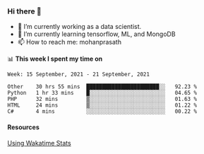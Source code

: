 ### Hi there 👋

- 🔭 I’m currently working as a data scientist.
- 🌱 I’m currently learning tensorflow, ML, and MongoDB
- 📫 How to reach me: mohanprasath

📊 **This week I spent my time on**
<!--START_SECTION:waka-->
```text
Week: 15 September, 2021 - 21 September, 2021

Other    30 hrs 55 mins  ███████████████████████░░   92.23 % 
Python   1 hr 33 mins    █░░░░░░░░░░░░░░░░░░░░░░░░   04.65 % 
PHP      32 mins         ▒░░░░░░░░░░░░░░░░░░░░░░░░   01.63 % 
HTML     24 mins         ▒░░░░░░░░░░░░░░░░░░░░░░░░   01.22 % 
C#       4 mins          ░░░░░░░░░░░░░░░░░░░░░░░░░   00.22 % 
```
<!--END_SECTION:waka-->

#### Resources
[Using Wakatime Stats](https://github.com/marketplace/actions/waka-readme)
